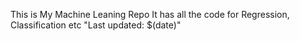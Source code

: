 This is My Machine Leaning Repo It has all the code for Regression, Classification etc 
"Last updated: $(date)" 
